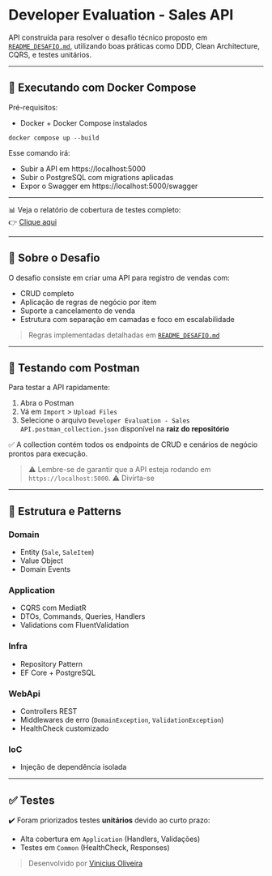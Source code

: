 # Developer Evaluation - Sales API

API construída para resolver o desafio técnico proposto em [`README_DESAFIO.md`](../README_DESAFIO.md), utilizando boas práticas como DDD, Clean Architecture, CQRS, e testes unitários.

---

## 🚀 Executando com Docker Compose

Pré-requisitos:
- Docker + Docker Compose instalados

```
docker compose up --build
```

Esse comando irá:
- Subir a API em https://localhost:5000
- Subir o PostgreSQL com migrations aplicadas
- Expor o Swagger em https://localhost:5000/swagger

---

📊 Veja o relatório de cobertura de testes completo:  
👉 [Clique aqui](https://vinialexandre.github.io/abi-gth-omnia-developer-evaluation)

---

## 🧠 Sobre o Desafio

O desafio consiste em criar uma API para registro de vendas com:
- CRUD completo
- Aplicação de regras de negócio por item
- Suporte a cancelamento de venda
- Estrutura com separação em camadas e foco em escalabilidade

> Regras implementadas detalhadas em [`README_DESAFIO.md`](../README_DESAFIO.md)

---

## 📮 Testando com Postman

Para testar a API rapidamente:

1. Abra o Postman
2. Vá em `Import` > `Upload Files`
3. Selecione o arquivo `Developer Evaluation - Sales API.postman_collection.json` disponível na **raiz do repositório**

✅ A collection contém todos os endpoints de CRUD e cenários de negócio prontos para execução.

> ⚠️ Lembre-se de garantir que a API esteja rodando em `https://localhost:5000`.
> ⚠️ Divirta-se

---

## 🧱 Estrutura e Patterns

### Domain
- Entity (`Sale`, `SaleItem`)
- Value Object
- Domain Events

### Application
- CQRS com MediatR
- DTOs, Commands, Queries, Handlers
- Validations com FluentValidation

### Infra
- Repository Pattern
- EF Core + PostgreSQL

### WebApi
- Controllers REST
- Middlewares de erro (`DomainException`, `ValidationException`)
- HealthCheck customizado

### IoC
- Injeção de dependência isolada

---

## ✅ Testes

✔️ Foram priorizados testes **unitários** devido ao curto prazo:
- Alta cobertura em `Application` (Handlers, Validações)
- Testes em `Common` (HealthCheck, Responses)

> Desenvolvido por [Vinicius Oliveira](https://github.com/vinialexandre)